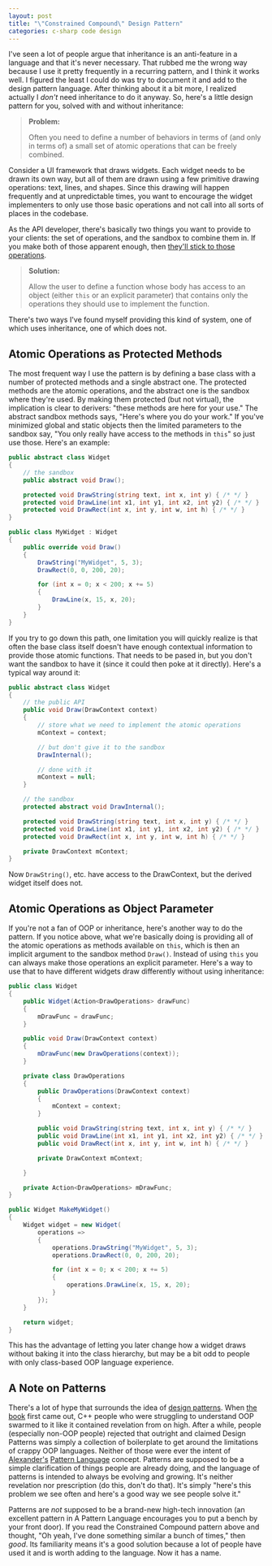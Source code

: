 ```yaml
---
layout: post
title: "\"Constrained Compound\" Design Pattern"
categories: c-sharp code design
---
```

I've seen a lot of people argue that inheritance is an anti-feature in a
language and that it's never necessary. That rubbed me the wrong way because I
use it pretty frequently in a recurring pattern, and I think it works well. I
figured the least I could do was try to document it and add to the design
pattern language. After thinking about it a bit more, I realized actually I
*don't* need inheritance to do it anyway. So, here's a little design pattern
for you, solved with and without inheritance:

> **Problem:**
>
> Often you need to define a number of behaviors in terms of (and only in terms
> of) a small set of atomic operations that can be freely combined.

Consider a UI framework that draws widgets. Each widget needs to be drawn its
own way, but all of them are drawn using a few primitive drawing operations:
text, lines, and shapes. Since this drawing will happen frequently and at
unpredictable times, you want to encourage the widget implementers to only use
those basic operations and not call into all sorts of places in the codebase.

As the API developer, there's basically two things you want to provide to your
clients: the set of operations, and the sandbox to combine them in. If you
make both of those apparent enough, then [they'll stick to those
operations](http://blogs.msdn.com/brada/archive/2003/10/02/50420.aspx).

> **Solution:**
>
> Allow the user to define a function whose body has access to an object (either
> `this` or an explicit parameter) that contains only the operations they should
> use to implement the function.

There's two ways I've found myself providing this kind of system, one of which
uses inheritance, one of which does not.

## Atomic Operations as Protected Methods

The most frequent way I use the pattern is by defining a base class with a
number of protected methods and a single abstract one. The protected methods
are the atomic operations, and the abstract one is the sandbox where they're
used. By making them protected (but not virtual), the implication is clear to
derivers: "these methods are here for your use." The abstract sandbox methods
says, "Here's where you do your work." If you've minimized global and static
objects then the limited parameters to the sandbox say, "You only really have
access to the methods in `this`" so just use those. Here's an example:

```csharp
public abstract class Widget
{
    // the sandbox
    public abstract void Draw();

    protected void DrawString(string text, int x, int y) { /* */ }
    protected void DrawLine(int x1, int y1, int x2, int y2) { /* */ }
    protected void DrawRect(int x, int y, int w, int h) { /* */ }
}

public class MyWidget : Widget
{
    public override void Draw()
    {
        DrawString("MyWidget", 5, 3);
        DrawRect(0, 0, 200, 20);

        for (int x = 0; x < 200; x += 5)
        {
            DrawLine(x, 15, x, 20);
        }
    }
}
```

If you try to go down this path, one limitation you will quickly realize is
that often the base class itself doesn't have enough contextual information to
provide those atomic functions. That needs to be pased in, but you don't want
the sandbox to have it (since it could then poke at it directly). Here's a
typical way around it:

```csharp
public abstract class Widget
{
    // the public API
    public void Draw(DrawContext context)
    {
        // store what we need to implement the atomic operations
        mContext = context;

        // but don't give it to the sandbox
        DrawInternal();

        // done with it
        mContext = null;
    }

    // the sandbox
    protected abstract void DrawInternal();

    protected void DrawString(string text, int x, int y) { /* */ }
    protected void DrawLine(int x1, int y1, int x2, int y2) { /* */ }
    protected void DrawRect(int x, int y, int w, int h) { /* */ }

    private DrawContext mContext;
}
```

Now `DrawString()`, etc. have access to the DrawContext, but the derived
widget itself does not.

## Atomic Operations as Object Parameter

If you're not a fan of OOP or inheritance, here's another way to do the
pattern. If you notice above, what we're basically doing is providing all of
the atomic operations as methods available on `this`, which is then an
implicit argument to the sandbox method `Draw()`. Instead of using `this` you
can always make those operations an explicit parameter. Here's a way to use
that to have different widgets draw differently without using inheritance:

```csharp
public class Widget
{
    public Widget(Action<DrawOperations> drawFunc)
    {
        mDrawFunc = drawFunc;
    }

    public void Draw(DrawContext context)
    {
        mDrawFunc(new DrawOperations(context));
    }

    private class DrawOperations
    {
        public DrawOperations(DrawContext context)
        {
            mContext = context;
        }

        public void DrawString(string text, int x, int y) { /* */ }
        public void DrawLine(int x1, int y1, int x2, int y2) { /* */ }
        public void DrawRect(int x, int y, int w, int h) { /* */ }

        private DrawContext mContext;

    }

    private Action<DrawOperations> mDrawFunc;
}

public Widget MakeMyWidget()
{
    Widget widget = new Widget(
        operations =>
        {
            operations.DrawString("MyWidget", 5, 3);
            operations.DrawRect(0, 0, 200, 20);

            for (int x = 0; x < 200; x += 5)
            {
                operations.DrawLine(x, 15, x, 20);
            }
        });
    }

    return widget;
}
```

This has the advantage of letting you later change how a widget draws without
baking it into the class hierarchy, but may be a bit odd to people with only
class-based OOP language experience.

## A Note on Patterns

There's a lot of hype that surrounds the idea of [design patterns](http://en.wikipedia.org/wiki/Design_pattern_(computer_science)). When
[the book](http://en.wikipedia.org/wiki/Design_Patterns) first came out, C++ people who were struggling to understand
OOP swarmed to it like it contained revelation from on high. After a while,
people (especially non-OOP people) rejected that outright and claimed Design
Patterns was simply a collection of boilerplate to get around the limitations
of crappy OOP languages. Neither of those were ever the intent of
[Alexander's](http://many.corante.com/archives/2004/04/26/a_city_is_not_a_tree.php) [Pattern Language](http://en.wikipedia.org/wiki/A_Pattern_Language) concept. Patterns are supposed to be
a simple clarification of things people are already doing, and the language of
patterns is intended to always be evolving and growing. It's neither
revelation nor prescription (do this, don't do that). It's simply "here's this
problem we see often and here's a good way we see people solve it."

Patterns are *not* supposed to be a brand-new high-tech innovation (an
excellent pattern in A Pattern Language encourages you to put a bench by your
front door). If you read the Constrained Compound pattern above and thought,
"Oh yeah, I've done something similar a bunch of times," then *good*. Its
familiarity means it's a good solution because a lot of people have used it
and is worth adding to the language. Now it has a name.
